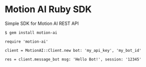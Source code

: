 Motion AI Ruby SDK
==================

Simple SDK for Motion AI REST API

```
$ gem install motion-ai
```

```
require 'motion-ai'

client = MotionAI::Client.new bot: 'my_api_key', 'my_bot_id'

res = client.message_bot msg: 'Hello Bot!', session: '12345'
```